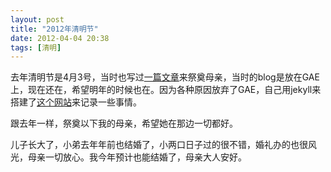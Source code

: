 ```yaml
---
layout: post
title: "2012年清明节"
date: 2012-04-04 20:38
tags: [清明]
---
```


去年清明节是4月3号，当时也写过[一篇文章](http://beta4better.appspot.com/20110403)来祭奠母亲，当时的blog是放在GAE上，现在还在，希望明年的时候也在。因为各种原因放弃了GAE，自己用jekyll来搭建了[这个网站](/)来记录一些事情。

跟去年一样，祭奠以下我的母亲，希望她在那边一切都好。

儿子长大了，小弟去年年前也结婚了，小两口日子过的很不错，婚礼办的也很风光，母亲一切放心。我今年预计也能结婚了，母亲大人安好。
